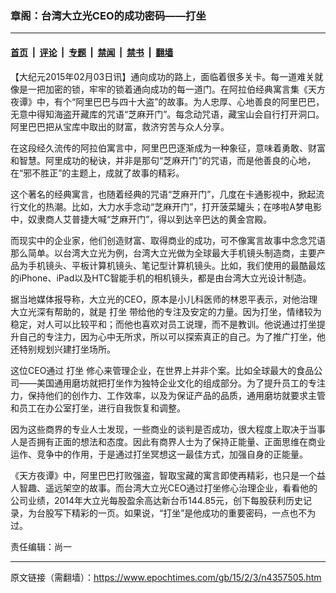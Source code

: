 ### 章阁：台湾大立光CEO的成功密码——打坐

---

#### [首页](../../../..?n4357505) &nbsp;|&nbsp; [评论](../../../../../epoch-comment?n4357505) &nbsp;|&nbsp; [专题](../../../../../epoch-special?n4357505) &nbsp;|&nbsp; [禁闻](../../../../../epoch-news?n4357505) &nbsp;|&nbsp; [禁书](../../../../../books?n4357505) &nbsp;|&nbsp; [翻墙](https://github.com/gfw-breaker/nogfw/blob/master/README.md?n4357505)


<div class="post_content" id="artbody" itemprop="articleBody">
 <!-- article content begin -->
 <p>
  【大纪元2015年02月03日讯】通向成功的路上，面临着很多关卡。每一道难关就像是一把加密的锁，牢牢的锁着通向成功的每一道门。在阿拉伯经典寓言集《天方夜谭》中，有个“阿里巴巴与四十大盗”的故事。为人忠厚、心地善良的阿里巴巴，无意中得知海盗开藏库的咒语“芝麻开门”。每念动咒语，藏宝山会自行打开洞口。阿里巴巴把从宝库中取出的财富，救济穷苦与众人分享。
 </p>
 <p>
  在这段经久流传的阿拉伯寓言中，阿里巴巴逐渐成为一种象征，意味着勇敢、财富和智慧。阿里成功的秘诀，并非是那句“芝麻开门”的咒语，而是他善良的心地，在“邪不胜正”的主题上，成就了故事的精彩。
 </p>
 <p>
  这个著名的经典寓言，也随着经典的咒语“芝麻开门”，几度在卡通影视中，掀起流行文化的热潮。比如，大力水手念动“芝麻开门”，打开菠菜罐头；在哆啦A梦电影中，奴隶商人艾普捷大喊“芝麻开门”，得以到达辛巴达的黄金宫殿。
 </p>
 <p>
  而现实中的企业家，他们创造财富、取得商业的成功，可不像寓言故事中念念咒语那么简单。以台湾大立光为例，台湾大立光做为全球最大手机镜头制造商，主要产品为手机镜头、平板计算机镜头、笔记型计算机镜头。比如，我们使用的最酷最炫的iPhone、iPad以及HTC智能手机的相机镜头，都是由台湾大立光设计制造。
 </p>
 <p>
  据当地媒体报导称，大立光的CEO，原本是小儿科医师的林恩平表示，对他治理大立光深有帮助的，就是
  <ok href="https://www.epochtimes.com/gb/tag/%E6%89%93%E5%9D%90.html">
   打坐
  </ok>
  带给他的专注及安定的力量。因为打坐，情绪较为稳定，对人可以比较平和；而他也喜欢对员工说理，而不是教训。他说通过打坐提升自己的专注力，因为心中无所求，所以可以探索真正的自己。为了推广打坐，他还特别规划兴建打坐场所。
 </p>
 <p>
  这位CEO通过
  <ok href="https://www.epochtimes.com/gb/tag/%E6%89%93%E5%9D%90.html">
   打坐
  </ok>
  修心来管理企业，在世界上并非个案。比如全球最大的食品公司——美国通用磨坊就把打坐作为独特企业文化的组成部分。为了提升员工的专注力，保持他们的创作力、工作效率，以及为保证产品的品质，通用磨坊就要求主管和员工在办公室打坐，进行自我恢复和调整。
 </p>
 <p>
  因为这些商界的专业人士发现，一些商业的谈判是否成功，很大程度上取决于当事人是否拥有正面的想法和态度。因此有商界人士为了保持正能量、正面思维在商业运作、竞争中的作用，于是通过打坐冥想这一最佳方式，加强自身的正能量。
 </p>
 <p>
  《天方夜谭》中，阿里巴巴打败强盗，智取宝藏的寓言即使再精彩，也只是一个益人智趣、遥远架空的故事。而台湾大立光CEO通过打坐修心治理企业，看看他的公司业绩，2014年大立光每股盈余高达新台币144.85元，创下每股获利历史记录，为台股写下精彩的一页。如果说，“打坐”是他成功的重要密码，一点也不为过。
 </p>
 <p>
  责任编辑：尚一
 </p>
 <!-- article content end -->
 <div id="below_article_ad">
 </div>
</div>


---

原文链接（需翻墙）：https://www.epochtimes.com/gb/15/2/3/n4357505.htm